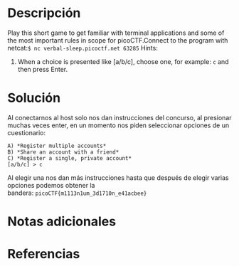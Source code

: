 # Descripción
Play this short game to get familiar with terminal applications and some of the most important rules in scope for picoCTF.Connect to the program with netcat:`$ nc verbal-sleep.picoctf.net 63285`
Hints:
1. When a choice is presented like [a/b/c], choose one, for example: `c` and then press Enter.
# Solución
Al conectarnos al host solo nos dan instrucciones del concurso, al presionar muchas veces enter, en un momento nos piden seleccionar opciones de un cuestionario:

```
A) *Register multiple accounts*
B) *Share an account with a friend*
C) *Register a single, private account*
[a/b/c] > c
```

Al elegir una nos dan más instrucciones hasta que después de elegir varias opciones podemos obtener la bandera: `picoCTF{m1113n1um_3d1710n_e41acbee}`
# Notas adicionales
# Referencias